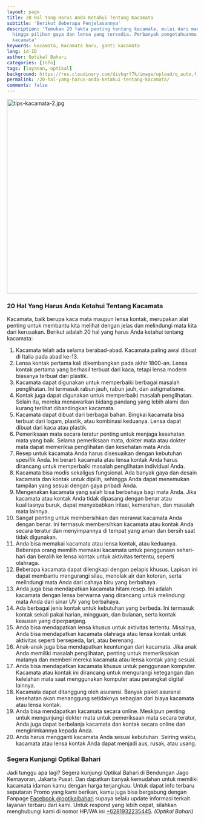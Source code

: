 ```yaml
---
layout: page
title: 20 Hal Yang Harus Anda Ketahui Tentang Kacamata
subtitle: 'Berikut Beberapa Penjelasannya'
description: 'Temukan 20 fakta penting tentang kacamata, mulai dari manfaat kesehatan
  hingga pilihan gaya dan lensa yang tersedia. Perbanyak pengetahuanmu tentang
  kacamata'
keywords: kacamata, Kacamata baru, ganti kacamata
lang: id-ID
author: Optikal Bahari
categories: [Info]
tags: [layanan, optikal]
background: https://res.cloudinary.com/divkqrf7k/image/upload/q_auto,f_avif,w_1200/posts/021
permalink: /20-hal-yang-harus-anda-ketahui-tentang-kacamata/
comments: false
---
```


<div class="card shadow p-3 mb-5 bg-white rounded">
    <picture>
  <!-- AVIF format -->
  <source
    srcset="
    https://res.cloudinary.com/divkqrf7k/image/upload/q_auto,f_avif,w_480/posts/periksa-mata/periksa-mata-gratis-optikal-bahari-9 480w,https://res.cloudinary.com/divkqrf7k/image/upload/q_auto,f_avif,w_768/posts/periksa-mata/periksa-mata-gratis-optikal-bahari-9 768w,https://res.cloudinary.com/divkqrf7k/image/upload/q_auto,f_avif,w_1200/posts/periksa-mata/periksa-mata-gratis-optikal-bahari-9 1200w
    "
    type="image/avif"
    sizes="(max-width: 768px) 100vw, 768px" />

  <!-- WEBP format -->
  <source
    srcset="
    https://res.cloudinary.com/divkqrf7k/image/upload/q_auto,f_webp,w_480/posts/periksa-mata/periksa-mata-gratis-optikal-bahari-9 480w,https://res.cloudinary.com/divkqrf7k/image/upload/q_auto,f_webp,w_768/posts/periksa-mata/periksa-mata-gratis-optikal-bahari-9 768w,https://res.cloudinary.com/divkqrf7k/image/upload/q_auto,f_webp,w_1200/posts/periksa-mata/periksa-mata-gratis-optikal-bahari-9 1200w
    "
    type="image/webp"
    sizes="(max-width: 768px) 100vw, 768px" />

  <!-- JPEG fallback -->
  <source
    srcset="
    https://res.cloudinary.com/divkqrf7k/image/upload/q_auto,f_jpg,w_480/posts/periksa-mata/periksa-mata-gratis-optikal-bahari-9 480w,https://res.cloudinary.com/divkqrf7k/image/upload/q_auto,f_jpg,w_768/posts/periksa-mata/periksa-mata-gratis-optikal-bahari-9 768w,https://res.cloudinary.com/divkqrf7k/image/upload/q_auto,f_jpg,w_1200/posts/periksa-mata/periksa-mata-gratis-optikal-bahari-9 1200w
    "
    type="image/jpeg"
    sizes="(max-width: 768px) 100vw, 768px" />

  <!-- Final fallback with alt and lazy loading -->

<img
    src="https://res.cloudinary.com/divkqrf7k/image/upload/q_auto,f_jpg,w_768/posts/periksa-mata/periksa-mata-gratis-optikal-bahari-9"
    alt="tips-kacamata-2.jpg"
    loading="lazy"
    decoding="async"
    width="768"
    height="512"
    class="card-img-top"
    /> </picture>

<div class="card-body">
    <h3 class="card-title">20 Hal Yang Harus Anda Ketahui Tentang Kacamata</h3>
    <p class="card-text text-left">
        Kacamata, baik berupa kaca mata maupun lensa kontak, merupakan alat penting untuk membantu kita melihat dengan jelas dan   melindungi mata kita dari kerusakan. Berikut adalah 20 hal yang harus Anda ketahui tentang kacamata:
    </p>

<ol>
    <li>
    Kacamata telah ada selama berabad-abad. Kacamata paling awal dibuat di Italia pada abad ke-13.
    </li>
    <li>
    Lensa kontak pertama kali dikembangkan pada akhir 1800-an. Lensa kontak pertama yang berhasil terbuat dari kaca, tetapi lensa modern biasanya terbuat dari plastik.
    </li>
    <li>
    Kacamata dapat digunakan untuk memperbaiki berbagai masalah penglihatan. Ini termasuk rabun jauh, rabun jauh, dan astigmatisme.
    </li>
    <li>
    Kontak juga dapat digunakan untuk memperbaiki masalah penglihatan. Selain itu, mereka menawarkan bidang pandang yang lebih alami dan kurang terlihat dibandingkan kacamata.
    </li>
    <li>
    Kacamata dapat dibuat dari berbagai bahan. Bingkai kacamata bisa terbuat dari logam, plastik, atau kombinasi keduanya. Lensa dapat dibuat dari kaca atau plastik.
    </li>
    <li>
    Pemeriksaan mata secara teratur penting untuk menjaga kesehatan mata yang baik. Selama pemeriksaan mata, dokter mata atau dokter mata dapat memeriksa penglihatan dan kesehatan mata Anda.
    </li>
    <li>
    Resep untuk kacamata Anda harus disesuaikan dengan kebutuhan spesifik Anda. Ini berarti kacamata atau lensa kontak Anda harus dirancang untuk memperbaiki masalah penglihatan individual Anda.
    </li>
    <li>
    Kacamata bisa modis sekaligus fungsional. Ada banyak gaya dan desain kacamata dan kontak untuk dipilih, sehingga Anda dapat menemukan tampilan yang sesuai dengan gaya pribadi Anda.
    </li>
    <li>
    Mengenakan kacamata yang salah bisa berbahaya bagi mata Anda. Jika kacamata atau kontak Anda tidak dipasang dengan benar atau kualitasnya buruk, dapat menyebabkan iritasi, kemerahan, dan masalah mata lainnya.
    </li>
    <li>
    Sangat penting untuk membersihkan dan merawat kacamata Anda dengan benar. Ini termasuk membersihkan kacamata atau kontak Anda secara teratur dan menyimpannya di tempat yang aman dan bersih saat tidak digunakan.
    </li>
    <li>
    Anda bisa memakai kacamata atau lensa kontak, atau keduanya. Beberapa orang memilih memakai kacamata untuk penggunaan sehari-hari dan beralih ke lensa kontak untuk aktivitas tertentu, seperti olahraga.
    </li>
    <li>
    Beberapa kacamata dapat dilengkapi dengan pelapis khusus. Lapisan ini dapat membantu mengurangi silau, menolak air dan kotoran, serta melindungi mata Anda dari cahaya biru yang berbahaya.
    </li>
    <li>
    Anda juga bisa mendapatkan kacamata hitam resep. Ini adalah kacamata dengan lensa berwarna yang dirancang untuk melindungi mata Anda dari sinar UV yang berbahaya.
    </li>
    <li>
    Ada berbagai jenis kontak untuk kebutuhan yang berbeda. Ini termasuk kontak sekali pakai harian, mingguan, dan bulanan, serta kontak keausan yang diperpanjang.
    </li>
    <li>
    Anda bisa mendapatkan lensa khusus untuk aktivitas tertentu. Misalnya, Anda bisa mendapatkan kacamata olahraga atau lensa kontak untuk aktivitas seperti bersepeda, lari, atau berenang.
    </li>
    <li>
    Anak-anak juga bisa mendapatkan keuntungan dari kacamata. Jika anak Anda memiliki masalah penglihatan, penting untuk memeriksakan matanya dan memberi mereka kacamata atau lensa kontak yang sesuai.
    </li>
    <li>
    Anda bisa mendapatkan kacamata khusus untuk penggunaan komputer. Kacamata atau kontak ini dirancang untuk mengurangi ketegangan dan kelelahan mata saat menggunakan komputer atau perangkat digital lainnya.
    </li>
    <li>
    Kacamata dapat ditanggung oleh asuransi. Banyak paket asuransi kesehatan akan menanggung setidaknya sebagian dari biaya kacamata atau lensa kontak.
    </li>
    <li>
    Anda bisa mendapatkan kacamata secara online. Meskipun penting untuk mengunjungi dokter mata untuk pemeriksaan mata secara teratur, Anda juga dapat berbelanja kacamata dan kontak secara online dan mengirimkannya kepada Anda.
    </li>
    <li>
    Anda harus mengganti kacamata Anda sesuai kebutuhan. Seiring waktu, kacamata atau lensa kontak Anda dapat menjadi aus, rusak, atau usang.
    </li>
</ol>

<h3 class="card-title">Segera Kunjungi Optikal Bahari</h3>
    <p class="card-text text-left">
        Jadi tunggu apa lagi? Segera kunjungi Optikal Bahari di Bendungan Jago Kemayoran, Jakarta Pusat. Dan dapatkan banyak kemudahan untuk memiliki kacamata idaman kamu dengan harga terjangkau. Untuk dapat info terbaru seputaran Promo yang kami berikan, kamu juga bisa bergabung dengan Fanpage
        <a href="https://www.facebook.com/optikalbahari" id="FBClick" title="Facebook Page Optikal Bahari" class="FacebookPage">Facebook @optikalbahari</a> supaya selalu update informasi terkait layanan terbaru dari kami. Untuk respond yang lebih cepat, silahkan menghubungi kami di nomor HP/WA ini <a href="https://api.whatsapp.com/send?phone=6281932235445&text=Hallo%2C+saya+butuh+informasi+lebih+lanjut+mengenai+Optikal+Bahari" id="WhatsAppClick" class="WhatsAppCall" title="Call WhatsApp">+6281932235445</a>.
        <em>(Optikal Bahari)</em>
    </p>
</div>
